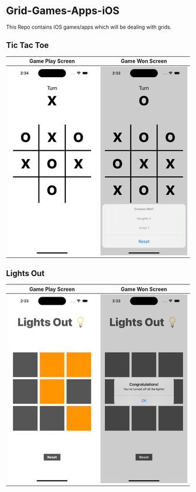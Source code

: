 # Grid-Games-Apps-iOS
This Repo contains iOS games/apps which will be dealing with grids.

## Tic Tac Toe

| Game Play Screen | Game Won Screen |
|--|--|
|![](./images/GamePlayTTT.png)|![](./images/gameWinTTT.png)|

## Lights Out

| Game Play Screen | Game Won Screen |
|--|--|
|![](./images/gamePlay.png)|![](./images/gameWin.png)|